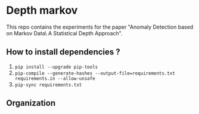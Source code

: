 # Depth markov

This repo contains the experiments for the paper "Anomaly Detection based on Markov Data\\ A Statistical Depth Approach".

## How to install dependencies ?

1. `pip install --upgrade pip-tools`
2. `pip-compile --generate-hashes --output-file=requirements.txt requirements.in --allow-unsafe`
3. `pip-sync requirements.txt`

## Organization
